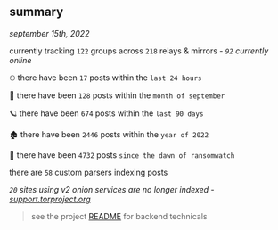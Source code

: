 
## summary
_september 15th, 2022_

currently tracking `122` groups across `218` relays & mirrors - _`92` currently online_

⏲ there have been `17` posts within the `last 24 hours`

🦈 there have been `128` posts within the `month of september`

🪐 there have been `674` posts within the `last 90 days`

🏚 there have been `2446` posts within the `year of 2022`

🦕 there have been `4732` posts `since the dawn of ransomwatch`

there are `58` custom parsers indexing posts

_`20` sites using v2 onion services are no longer indexed - [support.torproject.org](https://support.torproject.org/onionservices/v2-deprecation/)_

> see the project [README](https://github.com/joshhighet/ransomwatch#ransomwatch--) for backend technicals
